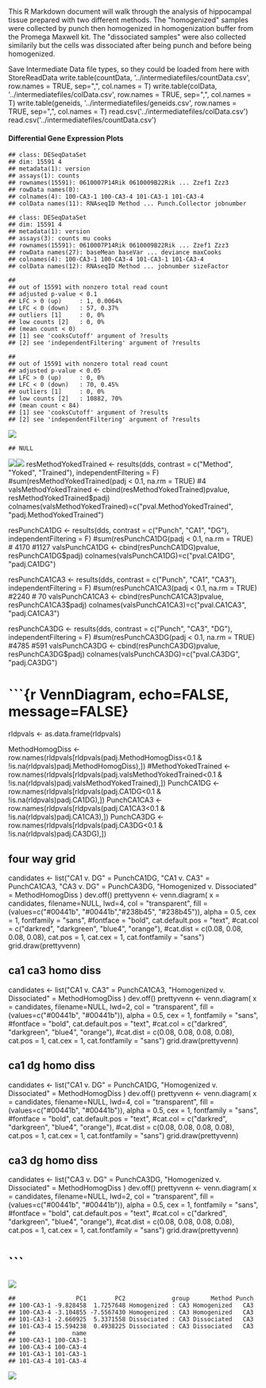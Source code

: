 This R Markdown document will walk through the analysis of hippocampal tissue prepared with two different methods. The "homogenized" samples were collected by punch then homogenized in homogenization buffer from the Promega Maxwell kit. The "dissociated samples" were also collected similarily but the cells was dissociated after being punch and before being homogenized.

Save Intermediate Data file types, so they could be loaded from here with StoreReadData write.table(countData, '../intermediatefiles/countData.csv', row.names = TRUE, sep=",", col.names = T) write.table(colData, '../intermediatefiles/colData.csv', row.names = TRUE, sep=",", col.names = T) write.table(geneids, '../intermediatefiles/geneids.csv', row.names = TRUE, sep=",", col.names = T) read.csv('../intermediatefiles/colData.csv') read.csv('../intermediatefiles/countData.csv')

#### Differential Gene Expression Plots

    ## class: DESeqDataSet 
    ## dim: 15591 4 
    ## metadata(1): version
    ## assays(1): counts
    ## rownames(15591): 0610007P14Rik 0610009B22Rik ... Zzef1 Zzz3
    ## rowData names(0):
    ## colnames(4): 100-CA3-1 100-CA3-4 101-CA3-1 101-CA3-4
    ## colData names(11): RNAseqID Method ... Punch.Collector jobnumber

    ## class: DESeqDataSet 
    ## dim: 15591 4 
    ## metadata(1): version
    ## assays(3): counts mu cooks
    ## rownames(15591): 0610007P14Rik 0610009B22Rik ... Zzef1 Zzz3
    ## rowData names(27): baseMean baseVar ... deviance maxCooks
    ## colnames(4): 100-CA3-1 100-CA3-4 101-CA3-1 101-CA3-4
    ## colData names(12): RNAseqID Method ... jobnumber sizeFactor

    ## 
    ## out of 15591 with nonzero total read count
    ## adjusted p-value < 0.1
    ## LFC > 0 (up)     : 1, 0.0064% 
    ## LFC < 0 (down)   : 57, 0.37% 
    ## outliers [1]     : 0, 0% 
    ## low counts [2]   : 0, 0% 
    ## (mean count < 0)
    ## [1] see 'cooksCutoff' argument of ?results
    ## [2] see 'independentFiltering' argument of ?results

    ## 
    ## out of 15591 with nonzero total read count
    ## adjusted p-value < 0.05
    ## LFC > 0 (up)     : 0, 0% 
    ## LFC < 0 (down)   : 70, 0.45% 
    ## outliers [1]     : 0, 0% 
    ## low counts [2]   : 10882, 70% 
    ## (mean count < 84)
    ## [1] see 'cooksCutoff' argument of ?results
    ## [2] see 'independentFiltering' argument of ?results

![](../figures/CA3_onlyhomodiss/DifferentialGeneExpressionAnalysis-1.png)

    ## NULL

![](../figures/CA3_onlyhomodiss/DifferentialGeneExpressionAnalysis-2.png)![](../figures/CA3_onlyhomodiss/DifferentialGeneExpressionAnalysis-3.png) resMethodYokedTrained \<- results(dds, contrast = c("Method", "Yoked", "Trained"), independentFiltering = F) \#sum(resMethodYokedTrained\(padj < 0.1, na.rm = TRUE) #4 valsMethodYokedTrained <- cbind(resMethodYokedTrained\)pvalue, resMethodYokedTrained$padj) colnames(valsMethodYokedTrained)=c("pval.MethodYokedTrained", "padj.MethodYokedTrained")

resPunchCA1DG \<- results(dds, contrast = c("Punch", "CA1", "DG"), independentFiltering = F) \#sum(resPunchCA1DG\(padj < 0.1, na.rm = TRUE) # 4170 #1127 valsPunchCA1DG <- cbind(resPunchCA1DG\)pvalue, resPunchCA1DG$padj) colnames(valsPunchCA1DG)=c("pval.CA1DG", "padj.CA1DG")

resPunchCA1CA3 \<- results(dds, contrast = c("Punch", "CA1", "CA3"), independentFiltering = F) \#sum(resPunchCA1CA3\(padj < 0.1, na.rm = TRUE) #2240 # 70 valsPunchCA1CA3 <- cbind(resPunchCA1CA3\)pvalue, resPunchCA1CA3$padj) colnames(valsPunchCA1CA3)=c("pval.CA1CA3", "padj.CA1CA3")

resPunchCA3DG \<- results(dds, contrast = c("Punch", "CA3", "DG"), independentFiltering = F) \#sum(resPunchCA3DG\(padj < 0.1, na.rm = TRUE) #4785 #591 valsPunchCA3DG <- cbind(resPunchCA3DG\)pvalue, resPunchCA3DG$padj) colnames(valsPunchCA3DG)=c("pval.CA3DG", "padj.CA3DG")

\`\`\`{r VennDiagram, echo=FALSE, message=FALSE}
================================================

rldpvals \<- as.data.frame(rldpvals)

MethodHomogDiss \<- row.names(rldpvals[rldpvals\(padj.MethodHomogDiss<0.1 & !is.na(rldpvals\)padj.MethodHomogDiss),]) \#MethodYokedTrained \<- row.names(rldpvals[rldpvals\(padj.valsMethodYokedTrained<0.1 & !is.na(rldpvals\)padj.valsMethodYokedTrained),]) PunchCA1DG \<- row.names(rldpvals[rldpvals\(padj.CA1DG<0.1 & !is.na(rldpvals\)padj.CA1DG),]) PunchCA1CA3 \<- row.names(rldpvals[rldpvals\(padj.CA1CA3<0.1 & !is.na(rldpvals\)padj.CA1CA3),]) PunchCA3DG \<- row.names(rldpvals[rldpvals\(padj.CA3DG<0.1 & !is.na(rldpvals\)padj.CA3DG),])

four way grid
-------------

candidates \<- list("CA1 v. DG" = PunchCA1DG, "CA1 v. CA3" = PunchCA1CA3, "CA3 v. DG" = PunchCA3DG, "Homogenized v. Dissociated" = MethodHomogDiss ) dev.off() prettyvenn \<- venn.diagram( x = candidates, filename=NULL, lwd=4, col = "transparent", fill = (values=c("\#00441b", "\#00441b","\#238b45", "\#238b45")), alpha = 0.5, cex = 1, fontfamily = "sans", \#fontface = "bold", cat.default.pos = "text", \#cat.col = c("darkred", "darkgreen", "blue4", "orange"), \#cat.dist = c(0.08, 0.08, 0.08, 0.08), cat.pos = 1, cat.cex = 1, cat.fontfamily = "sans") grid.draw(prettyvenn)

ca1 ca3 homo diss
-----------------

candidates \<- list("CA1 v. CA3" = PunchCA1CA3, "Homogenized v. Dissociated" = MethodHomogDiss ) dev.off() prettyvenn \<- venn.diagram( x = candidates, filename=NULL, lwd=2, col = "transparent", fill = (values=c("\#00441b", "\#00441b")), alpha = 0.5, cex = 1, fontfamily = "sans", \#fontface = "bold", cat.default.pos = "text", \#cat.col = c("darkred", "darkgreen", "blue4", "orange"), \#cat.dist = c(0.08, 0.08, 0.08, 0.08), cat.pos = 1, cat.cex = 1, cat.fontfamily = "sans") grid.draw(prettyvenn)

ca1 dg homo diss
----------------

candidates \<- list("CA1 v. DG" = PunchCA1DG, "Homogenized v. Dissociated" = MethodHomogDiss ) dev.off() prettyvenn \<- venn.diagram( x = candidates, filename=NULL, lwd=4, col = "transparent", fill = (values=c("\#00441b", "\#00441b")), alpha = 0.5, cex = 1, fontfamily = "sans", \#fontface = "bold", cat.default.pos = "text", \#cat.col = c("darkred", "darkgreen", "blue4", "orange"), \#cat.dist = c(0.08, 0.08, 0.08, 0.08), cat.pos = 1, cat.cex = 1, cat.fontfamily = "sans") grid.draw(prettyvenn)

ca3 dg homo diss
----------------

candidates \<- list("CA3 v. DG" = PunchCA3DG, "Homogenized v. Dissociated" = MethodHomogDiss ) dev.off() prettyvenn \<- venn.diagram( x = candidates, filename=NULL, lwd=2, col = "transparent", fill = (values=c("\#00441b", "\#00441b")), alpha = 0.5, cex = 1, fontfamily = "sans", \#fontface = "bold", cat.default.pos = "text", \#cat.col = c("darkred", "darkgreen", "blue4", "orange"), \#cat.dist = c(0.08, 0.08, 0.08, 0.08), cat.pos = 1, cat.cex = 1, cat.fontfamily = "sans") grid.draw(prettyvenn)

\`\`\`
======

![](../figures/CA3_onlyhomodiss/Heatmap100DEgenes-1.png)

    ##                 PC1        PC2             group      Method Punch
    ## 100-CA3-1 -9.828458  1.7257648 Homogenized : CA3 Homogenized   CA3
    ## 100-CA3-4 -3.104855 -7.5567430 Homogenized : CA3 Homogenized   CA3
    ## 101-CA3-1 -2.660925  5.3371558 Dissociated : CA3 Dissociated   CA3
    ## 101-CA3-4 15.594238  0.4938225 Dissociated : CA3 Dissociated   CA3
    ##                name
    ## 100-CA3-1 100-CA3-1
    ## 100-CA3-4 100-CA3-4
    ## 101-CA3-1 101-CA3-1
    ## 101-CA3-4 101-CA3-4

![](../figures/CA3_onlyhomodiss/PCA-1.png)
